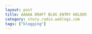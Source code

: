 ```yaml
---
layout: post
title: AAAAA DRAFT BLOG ENTRY HOLDER
category: story.radio.weblogs.com
tags: ["blogging"]
---
```

<head>
<meta http-equiv="Content-Type" content="text/html; charset=UTF-8">
    <meta http-equiv="Expires" content="Mon, 01 Jan 1990 01:00:00 GMT">
    <title>AAAAA DRAFT BLOG ENTRY HOLDER</title>
    <style type="text/css">
      body {
        margin-top: 0px;
        margin-left: 0px;
        margin-right: 0px;
        margin-bottom: 0px;
        }

      body, td, p {
        font-family: verdana, sans-serif;
        font-size: 90%;
        }

      h2 { 
        font-family: Verdana, Arial, Helvetica, sans-serif; font-size: 24px; font-weight: bold
        }
      .header {
        font-family: Verdana, Arial, Helvetica, sans-serif; font-size: 40px; font-weight: bold
        }
      .realsmall {
        font-family: Verdana, Arial, Helvetica, sans-serif; font-size: 9px;
        }
      .small {
        font-family: Verdana, Arial, Helvetica, sans-serif; font-size: 10px;
        }
      </style>
    </head>

| 

 |

| ![](http://radio.weblogs.com/0103807/images/trans60x60.gif)  
 | Last updated: 8/25/2002; 5:59:47 AM  
 | ![](http://radio.weblogs.com/0103807/images/trans60x60.gif) |

| ![](http://radio.weblogs.com/0103807/images/trans60x1.gif)  
 | 

<font size="+3"><b><a href="http://radio.weblogs.com/0103807/" style="color:black; text-decoration:none">The FuzzyBlog!</a></b></font>  
_Marketing 101. Consulting 101. PHP Consulting. Random geeky stuff. I Blog Therefore I Am._

<font size="+1"><b>AAAAA DRAFT BLOG ENTRY HOLDER</b></font>

### It Never Fails -- Say I Won't Blog and ...
> I blog.&nbsp; Sigh.&nbsp; Anyway, I ran across this cool article by my buddy Ray: [Creating Custom PHP 404 Error Pages](http://www.phpbeginner.com/columns/ray/404/)&nbsp;and figured that even though I try not to make broken links, it has to happen so I set it up for a bunch of my sites (some sites still under development).&nbsp; All of the links below are clearly broken but you never know what you might get when you have custom error pages.&nbsp; Most should make people smile.&nbsp; Some may even amuse.
> 
> - [http://www.fuzygroup.net/adjfkdsjafds.htm](http://www.fuzygroup.net/adjfkdsjafds.htm)
> - [http://www.inboxbuddy.com/yt.htm](http://www.inboxbuddy.com/yt.htm)
> - [http://www.fuzzyoffice.com/afkjdas.php](http://www.fuzzyoffice.com/afkjdas.php)
> - [http://www.phpblog.com/q.asp](http://www.phpblog.com/q.asp) (you know dang well I'll never have an ASP page on my site, don't you ? 
> - [http://www.blogsig.com/afjdsalkfjdsafdsa.htm](http://www.blogsig.com/afjdsalkfjdsafdsa.htm)
> 
> Hey! It's kind of fun to make broken links.&nbsp; Pretty cool.
> 
> &nbsp;
> 
> ### HP ScanJet 3570c: The Single Worst HP Product I've Ever Bought or Perhaps that Compaq Thing Wasn't a Good Idea After All
> > I'm ready to scream.&nbsp; Actually that's an understatement.&nbsp; I'm ready to take a hammer to my beautiful new HP ScanJet 3570c -- and smash it to bits and then mail it back to Carly Fiorina.&nbsp; What a piece of junk.&nbsp; Actually that's not fair.&nbsp; Not fair at all.&nbsp; I actually don't know if it's any good:&nbsp;
> > 
> > - IT WON'T FREAKING DO A DAMN THING.&nbsp; 
> > - IT WON'T SCAN.&nbsp; 
> > - THE SOFTWARE CRASHES.&nbsp; 
> > - THE INSTALL TOOK \> 40 MINUTES (minimum; I went to sleep during it) TO COMPLETE
> > 
> > The problems started when the installation starts searching for an "MS\_SOAPI\_DLL" and takes \> 40 minutes to complete (I just gave up and went to bed; it could have been 4 hours for all I know).&nbsp; When I woke up, I guess it had found it.&nbsp; So I began the
> > 
> > So strongly NOT recommended, I don't have the words.

<script src="http://radiocomments.userland.com/comments?u=103807&amp;c=counts" type="text/javascript"></script>[comment&nbsp;[<script type="text/javascript" language="JavaScript">commentCounter ("stories/2002/08/24/aaaaaDraftBlogEntryHolder")</script>]](http://radiocomments.userland.com/comments?u=103807&p=stories%2F2002%2F08%2F24%2FaaaaaDraftBlogEntryHolder&link=http%3A%2F%2Fradio.weblogs.com%2F0103807%2Fstories%2F2002%2F08%2F24%2FaaaaaDraftBlogEntryHolder.html "Click here to comment on this page.")

<script language="JavaScript" type="text/javascript"><!--
	var imageUrl = "http://radio.xmlstoragesystem.com/weblogStats/count.gif";
	var imageTag = "<img src=\"" + imageUrl + "?group=radio1&usernum=103807&referer=" + escape (document.referrer) + "\" height=\"1\" width=\"1\">";
	document.write (imageTag);
	//--></script>

 | ![](http://radio.weblogs.com/0103807/images/trans60x1.gif)  
 |
| ![](http://radio.weblogs.com/0103807/images/trans60x60.gif)  
 | Copyright 2002 © The FuzzyStuff  
 | ![](http://radio.weblogs.com/0103807/images/trans60x60.gif)  
 |

